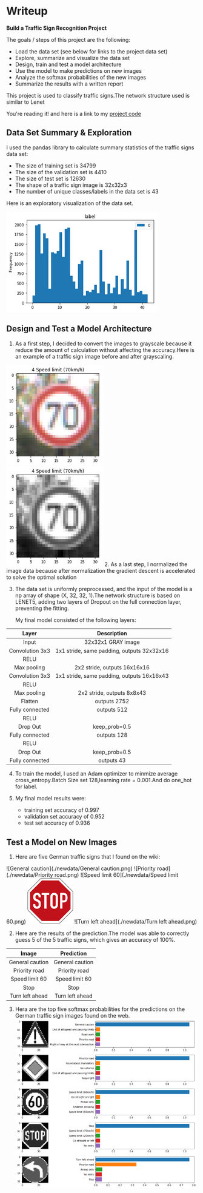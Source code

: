 # Writeup

**Build a Traffic Sign Recognition Project**

The goals / steps of this project are the following:
* Load the data set (see below for links to the project data set)
* Explore, summarize and visualize the data set
* Design, train and test a model architecture
* Use the model to make predictions on new images
* Analyze the softmax probabilities of the new images
* Summarize the results with a written report



This project is used to classify traffic signs.The network structure used is similar to Lenet

You're reading it! and here is a link to my [project code](https://github.com/udacity/CarND-Traffic-Sign-Classifier-Project/blob/master/Traffic_Sign_Classifier.ipynb)

## Data Set Summary & Exploration


I used the pandas library to calculate summary statistics of the traffic
signs data set:

* The size of training set is 34799
* The size of the validation set is 4410
* The size of test set is 12630
* The shape of a traffic sign image is 32x32x3
* The number of unique classes/labels in the data set is 43


Here is an exploratory visualization of the data set. 

![labeldistribution](./examples/labeldistribution.png)

## Design and Test a Model Architecture

 1. As a first step, I decided to convert the images to grayscale because it reduce the amount of calculation without affecting the accuracy.Here is an example of a traffic sign image before and after grayscaling.

![70km](./examples/70km.png)
![70km_gray](./examples/70km_gray.png)
2. As a last step, I normalized the image data because after normalization the gradient descent is accelerated to solve the optimal solution
    


 3. The data set is uniformly preprocessed, and the input of the model is a np array of shape (X, 32, 32, 1).The network structure is based on LENET5, adding two layers of Dropout on the full connection layer, preventing the fitting.

    My final model consisted of the following layers:

| Layer         		|     Description	        					| 
|:---------------------:|:---------------------------------------------:| 
| Input         		| 32x32x1 GRAY image   							| 
| Convolution 3x3     	| 1x1 stride, same padding, outputs 32x32x16 	|
| RELU					|												|
| Max pooling	      	| 2x2 stride,  outputs 16x16x16				    |
| Convolution 3x3	    | 1x1 stride, same padding, outputs 16x16x43  	|
| RELU					|												|
| Max pooling	      	| 2x2 stride,  outputs 8x8x43				    |
| Flatten               | outputs 2752                                  |
| Fully connected		| outputs 512  									|
| RELU					|												|
|	    Drop Out		|keep_prob=0.5								    |
| Fully connected		| outputs 128  									|
| RELU					|												|
|	    Drop Out		|keep_prob=0.5								    |
| Fully connected		| outputs 43  									|
 


4. To train the model, I used an Adam optimizer to minmize average cross_entropy.Batch Size set 128,learning
rate = 0.001.And do one_hot for label.

5. My final model results were:
    * training set accuracy of 0.997
    * validation set accuracy of 0.952
    * test set accuracy of 0.936
 

## Test a Model on New Images

1. Here are five German traffic signs that I found on the wiki:

![General caution](./newdata/General caution.png)
![Priority road](./newdata/Priority road.png)
![Speed limit 60](./newdata/Speed limit 60.png)
![Stop](./newdata/Stop.png)
![Turn left ahead](./newdata/Turn left ahead.png)  

  
2. Here are the results of the prediction.The model was able to correctly guess 5 of the 5 traffic signs, which gives an accuracy of 100%. 

| Image			        |     Prediction	        					| 
|:---------------------:|:---------------------------------------------:| 
| General caution     	| General caution  						    	| 
| Priority road   		| Priority road							    	|
| Speed limit 60		| Speed limit 60								|
| Stop	      		    | Stop				 			            	|
| Turn left ahead		| Turn left ahead      							|

  
    
    
3. Hera are the top five softmax probabilities for the predictions on the German traffic sign images found on the web. 
![newdatapred](./examples/newdata_pred.png)
